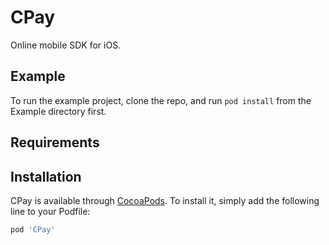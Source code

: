 # CPay
Online mobile SDK for iOS.


## Example

To run the example project, clone the repo, and run `pod install` from the Example directory first.

## Requirements

## Installation

CPay is available through [CocoaPods](https://cocoapods.org). To install
it, simply add the following line to your Podfile:

```ruby
pod 'CPay'
